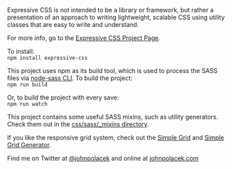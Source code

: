 Expressive CSS is not intended to be a library or framework, but rather a presentation of an approach to writing lightweight, scalable CSS using utility classes that are easy to write and understand.

For more info, go to the [Expressive CSS Project Page](http://johnpolacek.github.io/expressive-css/).

To install:  
```npm install expressive-css```

This project uses npm as its build tool, which is used to process the SASS files via [node-sass CLI](https://github.com/sass/node-sass#command-line-interface). To build the project:  
```npm run build```

Or, to build the project with every save:  
```npm run watch```

This project contains some useful SASS mixins, such as utility generators. Check them out in the [css/sass/_mixins directory](https://github.com/johnpolacek/expressive-css/tree/master/css/sass/_mixins).

If you like the responsive grid system, check out the [Simple Grid](https://github.com/johnpolacek/simple-grid) and [Simple Grid Generator](https://github.com/johnpolacek/simple-grid-generator).

Find me on Twitter at [@johnpolacek](https://twitter.com/johnpolacek) and online at [johnpolacek.com](http://johnpolacek.com)